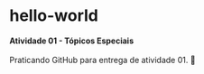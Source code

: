 # hello-world
<strong>Atividade 01 - Tópicos Especiais</strong>
<br>
<br>
Praticando GitHub para entrega de atividade 01. 
🚀
